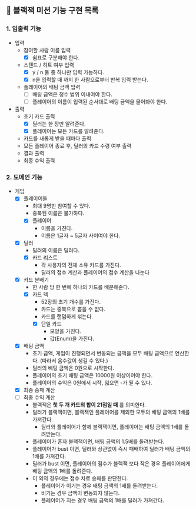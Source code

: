 ## 🚀 블랙잭 미션 기능 구현 목록

### 1. 입출력 기능
- 입력
  - 참여할 사람 이름 입력
    - [x] 쉼표로 구분해야 한다.
  - 스탠드 / 히트 여부 입력
    - [x] y / n 둘 중 하나만 입력 가능하다.
    - [x] n을 입력할 때 까지 한 사람으로부터 반복 입력 받는다.
  - 플레이어의 배팅 금액 입력
    - [ ] 배팅 금액은 정수 범위 이내여야 한다.
    - [ ] 플레이어의 이름이 입력된 순서대로 배팅 금액을 물어봐야 한다.
    
- 출력
  - 초기 카드 출력
    - [x] 딜러는 한 장만 알려준다.
    - [x] 플레이어는 모든 카드를 알려준다.
  - 카드를 새롭게 받을 때마다 출력
  - 모든 플레이어 종료 후, 딜러의 카드 수령 여부 출력
  - 결과 출력
  - 최종 수익 출력

### 2. 도메인 기능
- 게임 
  - [x] 플레이어들
    - 최대 9명만 참여할 수 있다.
    - 중복된 이름은 불가하다.
    - [x] 플레이어
      - 이름을 가진다.
      - 이름은 1글자 ~ 5글자 사이여야 한다.
  - [x] 딜러
    - 딜러의 이름은 딜러다. 
    - [x] 카드 리스트 
      - 각 사용자의 전체 소유 카드를 가진다.
      - 딜러의 점수 계산과 플레이어의 점수 계산을 나눈다
  - [x] 카드 분배기
    - 한 사람 당 한 번에 하나의 카드를 배분해준다.
    - [x] 카드 덱
      - 52장의 초기 개수를 가진다.
      - 카드는 중복으로 뽑을 수 없다.
      - 카드를 랜덤하게 섞는다.
      - [x] 단일 카드
        - 모양을 가진다.
        - 값(Enum)을 가진다.
  - [X] 배팅 금액
    - 초기 금액, 게임이 진행되면서 변동되는 금액을 모두 배팅 금액으로 연산한다. (따라서 음수값이 생길 수 있다.)
    - 딜러의 배팅 금액은 0원으로 시작한다.
    - 플레이어의 초기 배팅 금액은 10000원 이상이어야 한다.
    - 플레이어의 수익은 0원에서 시작, 잃으면 -가 될 수 있다.
  - [x] 최종 승패 계산
  - [ ] 최종 수익 계산
    - 블랙잭은 **첫 두 개 카드의 합이 21점일 때** 를 의미한다.
    - 딜러가 블랙잭이면, 블랙잭인 플레이어를 제외한 모두의 배팅 금액의 1배를 가져간다.
      - 딜러와 플레이어가 함께 블랙잭이면, 플레이어는 배팅 금액의 1배를 돌려받는다.
    - 플레이어가 혼자 블랙잭이면, 배팅 금액의 1.5배를 돌려받는다.
    - 플레이어가 bust 이면, 딜러와 상관없이 즉시 패배하여 딜러가 배팅 금액의 1배를 가져간다.
    - 딜러가 bust 이면, 플레이어의 점수가 블랙잭 보다 작은 경우 플레이어에게 배팅 금액의 1배를 돌려준다.
    - 이 외의 경우에는 점수 차로 승패를 판단한다.
      - 플레이어가 이기는 경우 배팅 금액의 1배를 돌려받는다.
      - 비기는 경우 금액이 변동되지 않는다.
      - 플레이어가 지는 경우 배팅 금액의 1배를 딜러가 가져간다.
